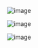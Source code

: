 ![image](https://user-images.githubusercontent.com/106924157/172666599-5597270a-7bb7-420b-b42e-295f36f508ee.png)



![image](https://user-images.githubusercontent.com/106924157/172666837-3b30d030-4e5d-4600-95a0-0a821b1a8752.png)



![image](https://user-images.githubusercontent.com/106924157/172667019-7308d142-5124-47b1-9b3d-0a5638000aaf.png)
